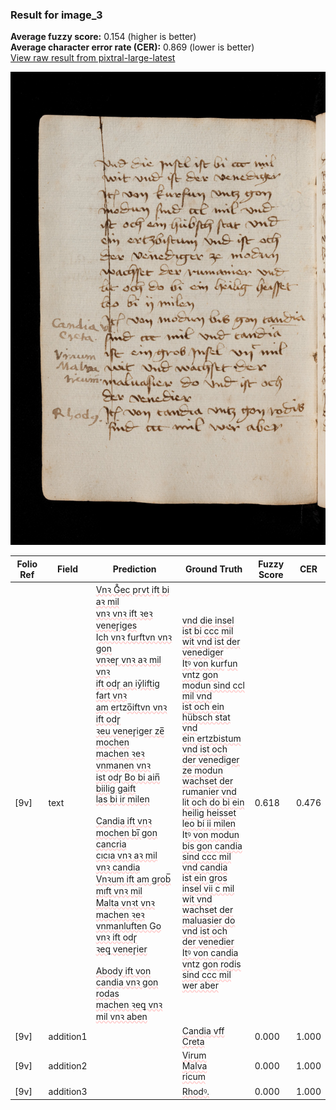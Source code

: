 ### Result for image_3
**Average fuzzy score:** 0.154 (higher is better)<br>**Average character error rate (CER):** 0.869 (lower is better)<br>[View raw result from pixtral-large-latest](https://github.com/RISE-UNIBAS/humanities_data_benchmark/blob/main/results/2025-10-24/T0294/request_T0294_image_3.json)

<img src="https://github.com/RISE-UNIBAS/humanities_data_benchmark/blob/main/benchmarks/medieval_manuscripts/images/image_3.jpg?raw=true" alt="image_3" width="800px">

<style>
.diff { text-decoration: underline; text-decoration-color: #ffcccc; text-decoration-style: wavy; }
</style>

| Folio Ref | Field | Prediction | Ground Truth | Fuzzy Score | CER |
|-----------|-------|------------|--------------|-------------|-----|
| [9v] | text | <span class="diff">Vnꝛ G̊ec prvt i</span>f<span class="diff">t bi aꝛ mil<br>vnꝛ vnꝛ ift ꝛeꝛ veneꞅiges<br></span>I<span class="diff">ch vnꝛ furftvn vnꝛ gon<br>vnꝛeꞅ vnꝛ aꝛ mil vnꝛ<br>ift odꞅ an iȳliftig fart vnꝛ<br>am er</span>tz<span class="diff">o̅iftvn vnꝛ ift odꞅ<br>ꝛeu veneꞅiger ze̅ mochen<br>machen ꝛeꝛ vnmanen vnꝛ<br>ist odꞅ Bo bi ain̅ biilig gaift<br>las bi ir milen<br><br>Candia ift vnꝛ mochen bı̅ gon cancria<br>cıcıa vnꝛ aꝛ mil vnꝛ candia<br>Vnꝛum ift am grob̅ mıft vnꝛ mil<br>Malta vnꝛt vnꝛ machen ꝛeꝛ<br>vnmanluften Go vnꝛ ift odꞅ<br>ꝛeꝗ veneꞅier<br><br>Abody ift von candia vnꝛ gon rodas<br>machen ꝛeꝗ vnꝛ mil vnꝛ aben</span> | <span class="diff">vnd die insel ist bi ccc mil<br> wit vnd ist der venediger<br> Itꝰ von kur</span>f<span class="diff">un vntz gon<br> modun sind ccl mil vnd<br> ist och ein hübsch stat vnd<br> ein ertzbistum vnd ist och<br> der venediger ze modun<br> wachset der rumanier vnd<br> lit och do bi ein heilig heisset<br> leo bi ii milen<br> </span>I<span class="diff">tꝰ von modun bis gon candia<br> sind ccc mil vnd candia<br> ist ein gros insel vii c mil<br> wit vnd wachset der<br> maluasier do vnd ist och<br> der venedier<br> Itꝰ von candia vn</span>tz<span class="diff"> gon rodis<br> sind ccc mil wer aber</span> | 0.618 | 0.476 |
| [9v] | addition1 |  | <span class="diff">Candia vff<br> Creta</span> | 0.000 | 1.000 |
| [9v] | addition2 |  | <span class="diff">Virum<br> Malva<br> ricum</span> | 0.000 | 1.000 |
| [9v] | addition3 |  | <span class="diff">Rhodꝰ.</span> | 0.000 | 1.000 |
